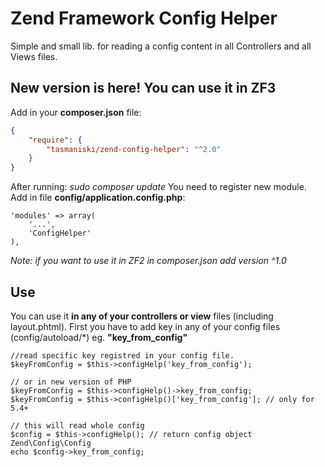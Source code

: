 # Zend Framework Config Helper
Simple and small lib. for reading a config content in all Controllers and all Views files.

## New version is here! You can use it in ZF3 

Add in your **composer.json** file: 

```json
{
    "require": {
        "tasmaniski/zend-config-helper": "^2.0"
    }
}
```
After running: *sudo composer update* 
You need to register new module. Add in file **config/application.config.php**: 

```
'modules' => array(
    '...',
    'ConfigHelper'
),
```
*Note: if you want to use it in ZF2 in composer.json add version ^1.0*


## Use
You can use it **in any of your controllers or view** files (including layout.phtml). 
First you have to add key in any of your config files (config/autoload/\*) eg. **"key_from_config"**

```
//read specific key registred in your config file.
$keyFromConfig = $this->configHelp('key_from_config');

// or in new version of PHP
$keyFromConfig = $this->configHelp()->key_from_config;
$keyFromConfig = $this->configHelp()['key_from_config']; // only for 5.4+

// this will read whole config
$config = $this->configHelp(); // return config object Zend\Config\Config
echo $config->key_from_config;
```






